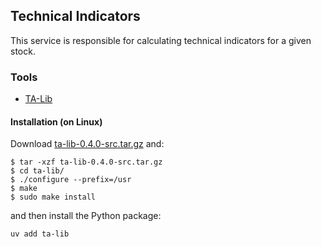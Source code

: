 ## Technical Indicators

This service is responsible for calculating technical indicators for a given stock.


### Tools
- [TA-Lib](https://github.com/mrjbq7/ta-lib)

#### Installation (on Linux)
Download
[ta-lib-0.4.0-src.tar.gz](https://sourceforge.net/projects/ta-lib/files/ta-lib/0.4.0/ta-lib-0.4.0-src.tar.gz/download)
and:

```
$ tar -xzf ta-lib-0.4.0-src.tar.gz
$ cd ta-lib/
$ ./configure --prefix=/usr
$ make
$ sudo make install
```
and then install the Python package:
```
uv add ta-lib
```
